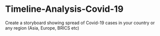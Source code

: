 # Timeline-Analysis-Covid-19
Create a storyboard showing spread of Covid-19 cases in your country or any region (Asia, Europe, BRICS etc)
